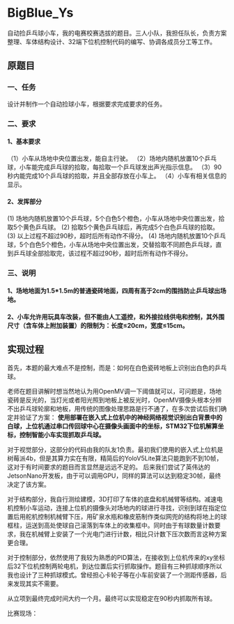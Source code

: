 # BigBlue_Ys
自动捡乒乓球小车，我的电赛校赛选拔的题目。三人小队，我担任队长，负责方案整理、车体结构设计、32端下位机控制代码的编写、协调各成员分工等工作。

## 原题目
### 一、任务
设计并制作一个自动捡球小车，根据要求完成要求的任务。
### 二、要求
#### 1、基本要求
（1）小车从场地中央位置出发，能自主行驶。
（2）场地内随机放置10个乒乓球，小车能完成乒乓球的拾取，每拾取一个乒乓球发出声光指示信息。
（3）90秒内能完成10个乒乓球的拾取，并且全部存放在小车上。
（4）小车有相关信息的显示。
#### 2、发挥部分
 (1) 场地内随机放置10个乒乓球，5个白色5个橙色，小车从场地中央位置出发，拾取5个黄色乒乓球。
 (2) 拾取5个黄色乒乓球后，再完成5个白色乒乓球的拾取。
 (3) 以上过程不超过90秒，超时后所有动作不得分。
 (4) 场地内随机放置10个乒乓球，5个白色5个橙色，小车从场地中央位置出发，交替拾取不同颜色乒乓球，直到乒乓球全部拾取完，该过程不超过90秒，超时后所有动作不得分。
### 三、说明
#### 1、场地地面为1.5*1.5m的普通瓷砖地面，四周有高于2cm的围挡防止乒乓球出场地。
#### 2、小车允许用玩具车改装，但不能由人工遥控，和外接拉线供电和控制，其外围尺寸（含车体上附加装置）的限制为：长度≤20cm，宽度≤15cm。

## 实现过程
  首先，本题的最大难点不是控制，而是：如何在白色瓷砖地板上识别出白色的乒乓球。

  老师在题目讲解时想当然地认为用OpenMV调一下阈值就可以，可问题是，场地瓷砖是反光的，当灯光或者阳光照到地板上被反光时，OpenMV摄像头根本分辨不出乒乓球轮廓和地板，用传统的图像处理思路是行不通了，在多次尝试后我们确定并验证了方案：
  **使用部署在嵌入式上位机中的神经网络视觉识别出白背景中的白球，上位机通过串口传回球中心在摄像头画面中的坐标，STM32下位机解算坐标，控制智能小车实现抓取乒乓球。**

  对于视觉部分，这部分的代码由我的队友1负责。最初我们使用的嵌入式上位机是树莓派4b，但是其算力实在有限，精简后的YoloV5Lite算法只能跑到不到10帧，这对于有时间要求的题目而言显然是远远不足的。
  后来我们尝试了英伟达的JetsonNano开发板，由于可以调用GPU，同样的算法可以达到稳定30帧，最终决定了该方案。

  对于结构部分，我自行测绘建模，3D打印了车体的底盘和机械臂等结构。减速电机控制小车运动，连接上位机的摄像头对场地内的球进行寻找，识别到球在指定位置后用舵机控制机械臂下压，用矿泉水瓶和橡皮筋制作类似网兜的结构将地上的球框柱，运送到高处使球自己滚落到车体上的收集框中。同时由于有球数量计数要求，我在机械臂上安装了一个光电门进行计数，相比只计数下压次数而言这种方案更合理。

  对于控制部分，依然使用了我较为熟悉的PID算法，在接收到上位机传来的xy坐标后32下位机控制两轮电机，到达位置后实行抓取操作。题目有三种抓球顺序所以我也设计了三种抓球模式。曾经担心卡轮子等在小车前安装了一个测距传感器，后来发现其实不需要。

  从立项到最终完成时间大约一个月。最终可以实现稳定在90秒内抓取所有球。

  比赛现场：

  

